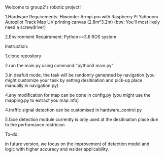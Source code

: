 Welcome to group2's robotic project!


1.Hardware Requirements:
Hiwonder Armpi pro with Raspberry Pi
Yahboom Autopilot Track Map UV printing canvas (2.8m*3.2m)
(btw: You'll most likely need a screwdriver)

2.Environment Requirement:
Python==3.8
ROS system

Instruction:

1.clone repository

2.run the main.py using command "python3 main.py"

3.in deafult mode, the task will be randomly generated by navigation
(you might customize your task by setting desitination and pick-up place manually in navigation.py)

4.any modification for map can be done in config.py (you might use the mapping.py to extract you map info)

4.traffic signal detection can be customised in hardware_control.py

5.face detection module currently is only used at the desitination place due to the performance restricion

To-do:

in future version, we focus on the improvement of detection model and logic with higher accuracy and wsider applicability.


